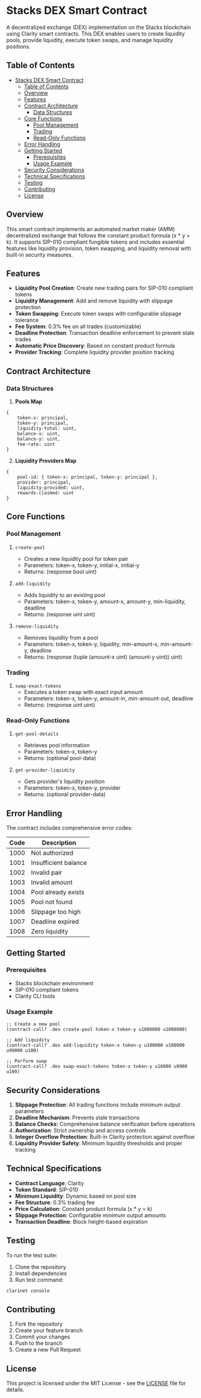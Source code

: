 # Stacks DEX Smart Contract

A decentralized exchange (DEX) implementation on the Stacks blockchain using Clarity smart contracts. This DEX enables users to create liquidity pools, provide liquidity, execute token swaps, and manage liquidity positions.

## Table of Contents

- [Stacks DEX Smart Contract](#stacks-dex-smart-contract)
	- [Table of Contents](#table-of-contents)
	- [Overview](#overview)
	- [Features](#features)
	- [Contract Architecture](#contract-architecture)
		- [Data Structures](#data-structures)
	- [Core Functions](#core-functions)
		- [Pool Management](#pool-management)
		- [Trading](#trading)
		- [Read-Only Functions](#read-only-functions)
	- [Error Handling](#error-handling)
	- [Getting Started](#getting-started)
		- [Prerequisites](#prerequisites)
		- [Usage Example](#usage-example)
	- [Security Considerations](#security-considerations)
	- [Technical Specifications](#technical-specifications)
	- [Testing](#testing)
	- [Contributing](#contributing)
	- [License](#license)

## Overview

This smart contract implements an automated market maker (AMM) decentralized exchange that follows the constant product formula (x \* y = k). It supports SIP-010 compliant fungible tokens and includes essential features like liquidity provision, token swapping, and liquidity removal with built-in security measures.

## Features

- **Liquidity Pool Creation**: Create new trading pairs for SIP-010 compliant tokens
- **Liquidity Management**: Add and remove liquidity with slippage protection
- **Token Swapping**: Execute token swaps with configurable slippage tolerance
- **Fee System**: 0.3% fee on all trades (customizable)
- **Deadline Protection**: Transaction deadline enforcement to prevent stale trades
- **Automatic Price Discovery**: Based on constant product formula
- **Provider Tracking**: Complete liquidity provider position tracking

## Contract Architecture

### Data Structures

1. **Pools Map**

```clarity
{
    token-x: principal,
    token-y: principal,
    liquidity-total: uint,
    balance-x: uint,
    balance-y: uint,
    fee-rate: uint
}
```

2. **Liquidity Providers Map**

```clarity
{
    pool-id: { token-x: principal, token-y: principal },
    provider: principal,
    liquidity-provided: uint,
    rewards-claimed: uint
}
```

## Core Functions

### Pool Management

1. `create-pool`

   - Creates a new liquidity pool for token pair
   - Parameters: token-x, token-y, initial-x, initial-y
   - Returns: (response bool uint)

2. `add-liquidity`

   - Adds liquidity to an existing pool
   - Parameters: token-x, token-y, amount-x, amount-y, min-liquidity, deadline
   - Returns: (response uint uint)

3. `remove-liquidity`
   - Removes liquidity from a pool
   - Parameters: token-x, token-y, liquidity, min-amount-x, min-amount-y, deadline
   - Returns: (response (tuple (amount-x uint) (amount-y uint)) uint)

### Trading

1. `swap-exact-tokens`
   - Executes a token swap with exact input amount
   - Parameters: token-x, token-y, amount-in, min-amount-out, deadline
   - Returns: (response uint uint)

### Read-Only Functions

1. `get-pool-details`

   - Retrieves pool information
   - Parameters: token-x, token-y
   - Returns: (optional pool-data)

2. `get-provider-liquidity`
   - Gets provider's liquidity position
   - Parameters: token-x, token-y, provider
   - Returns: (optional provider-data)

## Error Handling

The contract includes comprehensive error codes:

| Code | Description          |
| ---- | -------------------- |
| 1000 | Not authorized       |
| 1001 | Insufficient balance |
| 1002 | Invalid pair         |
| 1003 | Invalid amount       |
| 1004 | Pool already exists  |
| 1005 | Pool not found       |
| 1006 | Slippage too high    |
| 1007 | Deadline expired     |
| 1008 | Zero liquidity       |

## Getting Started

### Prerequisites

- Stacks blockchain environment
- SIP-010 compliant tokens
- Clarity CLI tools

### Usage Example

```clarity
;; Create a new pool
(contract-call? .dex create-pool token-x token-y u1000000 u1000000)

;; Add liquidity
(contract-call? .dex add-liquidity token-x token-y u100000 u100000 u99000 u100)

;; Perform swap
(contract-call? .dex swap-exact-tokens token-x token-y u10000 u9900 u100)
```

## Security Considerations

1. **Slippage Protection**: All trading functions include minimum output parameters
2. **Deadline Mechanism**: Prevents stale transactions
3. **Balance Checks**: Comprehensive balance verification before operations
4. **Authorization**: Strict ownership and access controls
5. **Integer Overflow Protection**: Built-in Clarity protection against overflow
6. **Liquidity Provider Safety**: Minimum liquidity thresholds and proper tracking

## Technical Specifications

- **Contract Language**: Clarity
- **Token Standard**: SIP-010
- **Minimum Liquidity**: Dynamic based on pool size
- **Fee Structure**: 0.3% trading fee
- **Price Calculation**: Constant product formula (x \* y = k)
- **Slippage Protection**: Configurable minimum output amounts
- **Transaction Deadline**: Block height-based expiration

## Testing

To run the test suite:

1. Clone the repository
2. Install dependencies
3. Run test command:

```bash
clarinet console
```

## Contributing

1. Fork the repository
2. Create your feature branch
3. Commit your changes
4. Push to the branch
5. Create a new Pull Request

## License

This project is licensed under the MIT License - see the [LICENSE](LICENSE) file for details.
